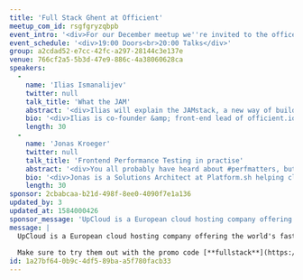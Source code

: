 ```yaml
---
title: 'Full Stack Ghent at Officient'
meetup_com_id: rsgfgryzqbpb
event_intro: '<div>For our December meetup we''re invited to the offices of Officient. We have two talks lined up for you. Ilias Ismanalijev will talk about the JAMstack and Jonas Kroeger will talk about Frontend Performance Testing.<br><br>Officient will be providing food and drinks so you can come hungry and thirsty!</div>'
event_schedule: '<div>19:00 Doors<br>20:00 Talks</div>'
group: a2cdad52-e7cc-42fc-a297-28144c3e137e
venue: 766cf2a5-5b3d-47e9-886c-4a38060628ca
speakers:
  -
    name: 'Ilias Ismanalijev'
    twitter: null
    talk_title: 'What the JAM'
    abstract: '<div>Ilias will explain the JAMstack, a new way of building websites and apps that delivers better performance, higher security, lower cost of scaling, and a better developer experience. This talk will focus on projects that have been JAMmed by Ilias such as loonkost.com, inzicht.io and musicplayer.io, as well as showing some sweet new tricks that will let you spread your knowledge of Vue.js, TypeScript, Airtable and optimising your applications for load performance.</div>'
    bio: '<div>Ilias is co-founder &amp; front-end lead of officient.io and is the organiser of Vue.js Belgium. He hates maintaining servers and is always on the look out on how to put more JS everywhere.</div>'
    length: 30
  -
    name: 'Jonas Kroeger'
    twitter: null
    talk_title: 'Frontend Performance Testing in practise'
    abstract: '<div>You all probably have heard about #perfmatters, but did you make frontend performance a priority with your last `npm install $this-ui-library-that-looks-great`? After a short introduction, I will get into practices on how you can integrate frontend performance testing into your development workflow.</div>'
    bio: '<div>Jonas is a Solutions Architect at Platform.sh helping clients run their applications headache-free in the cloud. He has a background as a Web Developer and later Technical Product Manager. Working remotely, he has worked from over 25 countries in the last 2 years.</div>'
    length: 30
sponsor: 2cbabcaa-b21d-498f-8ee0-4090f7e1a136
updated_by: 3
updated_at: 1584000426
sponsor_message: 'UpCloud is a European cloud hosting company offering the world''s fastest cloud servers for the most business-critical customers. Their in-house developed MaxIOPS storage technology allows users faster-than-SSD speeds delivering up to 100K IOPS, read and write. Everything works on a self-service basis through our easy-to-use, but powerful control panel or API. Make sure to try them out with the promo code [**fullstack**](https://upcloud.com/signup/?promo=fullstack) which gives you $25 dollars worth of free credits.'
message: |
  UpCloud is a European cloud hosting company offering the world's fastest cloud servers for the most business-critical customers. Their in-house developed MaxIOPS storage technology allows users faster-than-SSD speeds delivering up to 100K IOPS, read and write. Everything works on a self-service basis through our easy-to-use, but powerful control panel or API.
  
  Make sure to try them out with the promo code [**fullstack**](https://upcloud.com/signup/?promo=fullstack) which gives you $25 dollars worth of free credits.
id: 1a27bf64-0b9c-4df5-89ba-a5f780facb33
---
```

